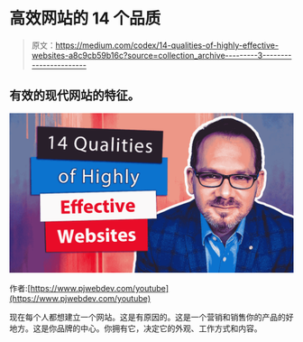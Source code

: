 # 高效网站的 14 个品质

> 原文：<https://medium.com/codex/14-qualities-of-highly-effective-websites-a8c9cb59b16c?source=collection_archive---------3----------------------->

## 有效的现代网站的特征。

![](img/a86dcc5711b27535c0d5b33b0d44469d.png)

作者:[https://www.pjwebdev.com/youtube](https://www.pjwebdev.com/youtube)

现在每个人都想建立一个网站。这是有原因的。这是一个营销和销售你的产品的好地方。这是你品牌的中心。你拥有它，决定它的外观、工作方式和内容。